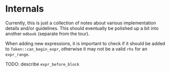 # Internals

Currently, this is just a collection of notes about various implementation details and/or guidelines. This should eventually be polished up a bit into another `mdbook` (separate from the tour).

When adding new expressions, it is important to check if it should be added to `Token::can_begin_expr`, otherwise it may not be a valid `rhs` for an `expr_range`.

TODO: describe `expr_before_block`

